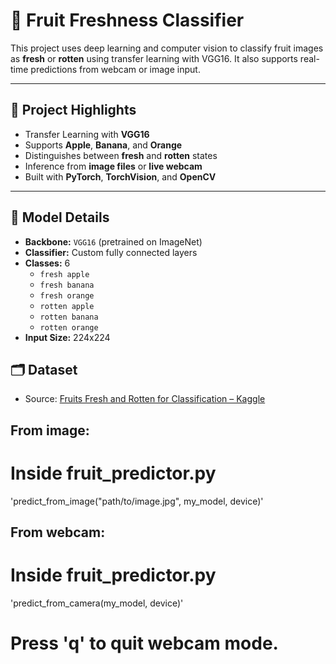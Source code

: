 # 🍎 Fruit Freshness Classifier

This project uses deep learning and computer vision to classify fruit images as **fresh** or **rotten** using transfer learning with VGG16. It also supports real-time predictions from webcam or image input.

---

## 📌 Project Highlights

- Transfer Learning with **VGG16**
- Supports **Apple**, **Banana**, and **Orange**
- Distinguishes between **fresh** and **rotten** states
- Inference from **image files** or **live webcam**
- Built with **PyTorch**, **TorchVision**, and **OpenCV**

---

## 🧠 Model Details

- **Backbone:** `VGG16` (pretrained on ImageNet)
- **Classifier:** Custom fully connected layers
- **Classes:** 6
  - `fresh apple`
  - `fresh banana`
  - `fresh orange`
  - `rotten apple`
  - `rotten banana`
  - `rotten orange`
- **Input Size:** 224x224

## 🗂️ Dataset

- Source: [Fruits Fresh and Rotten for Classification – Kaggle](https://www.kaggle.com/datasets/sriramr/fruits-fresh-and-rotten-for-classification?resource=download)


## From image:
# Inside fruit_predictor.py
'predict_from_image("path/to/image.jpg", my_model, device)'

## From webcam:
# Inside fruit_predictor.py
'predict_from_camera(my_model, device)'

# Press 'q' to quit webcam mode.
